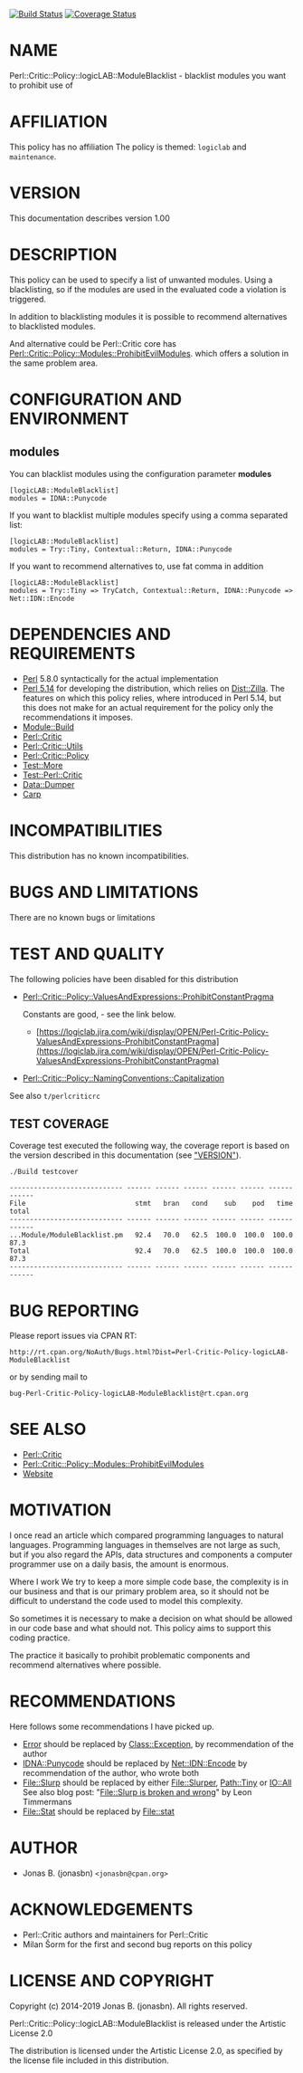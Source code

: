 [![Build Status](https://travis-ci.org/jonasbn/perl-critic-policy-module-moduleblacklist.svg?branch=master)](https://travis-ci.org/jonasbn/perl-critic-policy-module-moduleblacklist)
[![Coverage Status](https://coveralls.io/repos/github/jonasbn/perl-critic-policy-module-moduleblacklist/badge.svg)](https://coveralls.io/github/jonasbn/perl-critic-policy-module-moduleblacklist)

# NAME

Perl::Critic::Policy::logicLAB::ModuleBlacklist - blacklist modules you want to prohibit use of

# AFFILIATION

This policy has no affiliation The policy is themed: `logiclab` and `maintenance`.

# VERSION

This documentation describes version 1.00

# DESCRIPTION

This policy can be used to specify a list of unwanted modules. Using a blacklisting, so if the
modules are used in the evaluated code a violation is triggered.

In addition to blacklisting modules it is possible to recommend alternatives to
blacklisted modules.

And alternative could be Perl::Critic core has [Perl::Critic::Policy::Modules::ProhibitEvilModules](https://metacpan.org/pod/Perl::Critic::Policy::Modules::ProhibitEvilModules). which offers a solution in the same problem area.

# CONFIGURATION AND ENVIRONMENT

## modules

You can blacklist modules using the configuration parameter **modules**

    [logicLAB::ModuleBlacklist]
    modules = IDNA::Punycode

If you want to blacklist multiple modules specify using a comma separated list:

    [logicLAB::ModuleBlacklist]
    modules = Try::Tiny, Contextual::Return, IDNA::Punycode

If you want to recommend alternatives to, use fat comma in addition

    [logicLAB::ModuleBlacklist]
    modules = Try::Tiny => TryCatch, Contextual::Return, IDNA::Punycode => Net::IDN::Encode

# DEPENDENCIES AND REQUIREMENTS

- [Perl](https://metacpan.org/pod/Perl) 5.8.0 syntactically for the actual implementation
- [Perl 5.14](https://metacpan.org/pod/release/JESSE/perl-5.14.0/pod/perl.pod) for developing the distribution, which relies on [Dist::Zilla](http://dzil.org/). The features on which this policy relies, where introduced in Perl 5.14, but this does not make for an actual requirement for the policy only the recommendations it imposes.
- [Module::Build](https://metacpan.org/pod/Module%3A%3ABuild)
- [Perl::Critic](https://metacpan.org/pod/Perl%3A%3ACritic)
- [Perl::Critic::Utils](https://metacpan.org/pod/Perl%3A%3ACritic%3A%3AUtils)
- [Perl::Critic::Policy](https://metacpan.org/pod/Perl%3A%3ACritic%3A%3APolicy)
- [Test::More](https://metacpan.org/pod/Test%3A%3AMore)
- [Test::Perl::Critic](https://metacpan.org/pod/Test%3A%3APerl%3A%3ACritic)
- [Data::Dumper](https://metacpan.org/pod/Data%3A%3ADumper)
- [Carp](https://metacpan.org/pod/Carp)

# INCOMPATIBILITIES

This distribution has no known incompatibilities.

# BUGS AND LIMITATIONS

There are no known bugs or limitations

# TEST AND QUALITY

The following policies have been disabled for this distribution

- [Perl::Critic::Policy::ValuesAndExpressions::ProhibitConstantPragma](https://metacpan.org/pod/Perl%3A%3ACritic%3A%3APolicy%3A%3AValuesAndExpressions%3A%3AProhibitConstantPragma)

    Constants are good, - see the link below.

    - [https://logiclab.jira.com/wiki/display/OPEN/Perl-Critic-Policy-ValuesAndExpressions-ProhibitConstantPragma](https://logiclab.jira.com/wiki/display/OPEN/Perl-Critic-Policy-ValuesAndExpressions-ProhibitConstantPragma)

- [Perl::Critic::Policy::NamingConventions::Capitalization](https://metacpan.org/pod/Perl%3A%3ACritic%3A%3APolicy%3A%3ANamingConventions%3A%3ACapitalization)

See also `t/perlcriticrc`

## TEST COVERAGE

Coverage test executed the following way, the coverage report is based on the
version described in this documentation (see ["VERSION"](#version)).

    ./Build testcover

    ---------------------------- ------ ------ ------ ------ ------ ------ ------
    File                           stmt   bran   cond    sub    pod   time  total
    ---------------------------- ------ ------ ------ ------ ------ ------ ------
    ...Module/ModuleBlacklist.pm   92.4   70.0   62.5  100.0  100.0  100.0   87.3
    Total                          92.4   70.0   62.5  100.0  100.0  100.0   87.3
    ---------------------------- ------ ------ ------ ------ ------ ------ ------

# BUG REPORTING

Please report issues via CPAN RT:

    http://rt.cpan.org/NoAuth/Bugs.html?Dist=Perl-Critic-Policy-logicLAB-ModuleBlacklist

or by sending mail to

    bug-Perl-Critic-Policy-logicLAB-ModuleBlacklist@rt.cpan.org

# SEE ALSO

- [Perl::Critic](https://metacpan.org/pod/Perl%3A%3ACritic)
- [Perl::Critic::Policy::Modules::ProhibitEvilModules](https://metacpan.org/pod/Perl::Critic::Policy::Modules::ProhibitEvilModules)
- [Website](http://jonasbn.github.io/perl-critic-policy-module-moduleblacklist/)

# MOTIVATION

I once read an article which compared programming languages to
natural languages. Programming languages in themselves are not
large as such, but if you also regard the APIs, data structures
and components a computer programmer use on a daily basis, the
amount is enormous.

Where I work We try to keep a more simple code base, the complexity
is in our business and that is our primary problem area, so it should
not be difficult to understand the code used to model this complexity.

So sometimes it is necessary to make a decision on what should be
allowed in our code base and what should not. This policy aims to
support this coding practice.

The practice it basically to prohibit problematic components and
recommend alternatives where possible.

# RECOMMENDATIONS

Here follows some recommendations I have picked up.

- [Error](https://metacpan.org/pod/Error) should be replaced by [Class::Exception](https://metacpan.org/pod/Class%3A%3AException), by recommendation
of the author
- [IDNA::Punycode](https://metacpan.org/pod/IDNA%3A%3APunycode) should be replaced by [Net::IDN::Encode](https://metacpan.org/pod/Net%3A%3AIDN%3A%3AEncode) by recommendation of the author, who wrote both
- [File::Slurp](https://metacpan.org/pod/File%3A%3ASlurp) should be replaced by either [File::Slurper](https://metacpan.org/pod/File%3A%3ASlurper), [Path::Tiny](https://metacpan.org/pod/Path%3A%3ATiny) or [IO::All](https://metacpan.org/pod/IO%3A%3AAll) See also blog post: "[File::Slurp is broken and wrong](http://blogs.perl.org/users/leon_timmermans/2015/08/fileslurp-is-broken-and-wrong.html)" by Leon Timmermans
- [File::Stat](https://metacpan.org/pod/File%3A%3AStat) should be replaced by [File::stat](https://metacpan.org/pod/File%3A%3Astat)

# AUTHOR

- Jonas B. (jonasbn) `<jonasbn@cpan.org>`

# ACKNOWLEDGEMENTS

- Perl::Critic authors and maintainers for Perl::Critic
- Milan Šorm for the first and second bug reports on this policy

# LICENSE AND COPYRIGHT

Copyright (c) 2014-2019 Jonas B. (jonasbn). All rights reserved.

Perl::Critic::Policy::logicLAB::ModuleBlacklist is released under
the Artistic License 2.0

The distribution is licensed under the Artistic License 2.0, as specified by
the license file included in this distribution.
